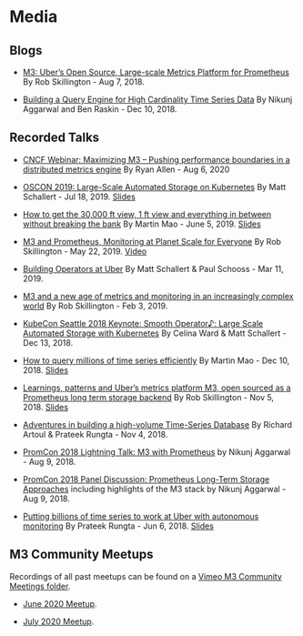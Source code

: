 # Media

## Blogs

- [M3: Uber’s Open Source, Large-scale Metrics Platform for Prometheus](https://eng.uber.com/m3) By Rob Skillington - Aug 7, 2018.

- [Building a Query Engine for High Cardinality Time Series Data](https://eng.uber.com/billion-data-point-challenge) By Nikunj Aggarwal and Ben Raskin - Dec 10, 2018.

## Recorded Talks

- [CNCF Webinar: Maximizing M3 – Pushing performance boundaries in a distributed metrics engine](https://www.cncf.io/webinars/cncf-member-webinar-maximizing-m3-pushing-performance-boundaries-in-a-distributed-metrics-engine-at-global-scale/) By Ryan Allen - Aug 6, 2020

- [OSCON 2019: Large-Scale Automated Storage on Kubernetes](https://youtu.be/N9A7xSE9n-c) By Matt Schallert - Jul 18, 2019. [Slides](https://schallert.io/OSCON%20Large-Scale%20Automated%20Storage%20on%20Kubernetes.pdf)

- [How to get the 30,000 ft view, 1 ft view and everything in between without breaking the bank](https://vimeo.com/341146220) By Martin Mao - June 5, 2019. [Slides](https://www.slideshare.net/MartinMao/monitorama-2019-pdx-martin-mao)

- [M3 and Prometheus, Monitoring at Planet Scale for Everyone](https://kccnceu19.sched.com/event/MPbX/m3-and-prometheus-monitoring-at-planet-scale-for-everyone-rob-skillington-uber) By Rob Skillington - May 22, 2019. [Video](https://www.youtube.com/watch?v=EFutyuIpFXQ)

- [Building Operators at Uber](https://www.youtube.com/watch?v=Ti5z1v-3jWA) By Matt Schallert & Paul Schooss - Mar 11, 2019.

- [M3 and a new age of metrics and monitoring in an increasingly complex world](https://fosdem.org/2019/schedule/event/m3_and_a_new_age_of_metrics_and_monitoring_in_an_increasingly_complex_world/) By Rob Skillington - Feb 3, 2019.

- [KubeCon Seattle 2018 Keynote: Smooth Operator♪: Large Scale Automated Storage with Kubernetes](https://www.youtube.com/watch?v=aDFm5KaTaOk) By Celina Ward & Matt Schallert - Dec 13, 2018.

- [How to query millions of time series efficiently](https://www.youtube.com/watch?v=QmekBFUZnKE) By Martin Mao - Dec 10, 2018. [Slides](https://static.sched.com/hosted_files/opsummitna18/f7/OPS%20-%20How%20to%20query%20millions%20of%20time%20series%20efficiently.pdf)

- [Learnings, patterns and Uber’s metrics platform M3, open sourced as a Prometheus long term storage backend](https://www.youtube.com/watch?v=mrq-TBXpztU) By Rob Skillington - Nov 5, 2018. [Slides](https://www.slideshare.net/NETWAYS/osmc-2018-learnings-patterns-and-ubers-metrics-platform-m3-open-sourced-as-a-prometheus-long-term-storage-backend-by-rob-skillington)

- [Adventures in building a high-volume Time-Series Database](https://www.youtube.com/watch?v=W9duNO2dauc) By Richard Artoul & Prateek Rungta - Nov 4, 2018.

- [PromCon 2018 Lightning Talk: M3 with Prometheus](https://www.youtube.com/watch?v=_L5RjJ7MVv4&t=1675) by Nikunj Aggarwal - Aug 9, 2018.

- [PromCon 2018 Panel Discussion: Prometheus Long-Term Storage Approaches](https://youtube.com/watch?v=3pTG_N8yGSU) including highlights of the M3 stack by Nikunj Aggarwal - Aug 9, 2018.

- [Putting billions of time series to work at Uber with autonomous monitoring](https://vimeo.com/274821002) By Prateek Rungta - Jun 6, 2018. [Slides](http://bit.ly/m3db-monitorama2018)

## M3 Community Meetups

Recordings of all past meetups can be found on a [Vimeo M3 Community Meetings folder](https://vimeo.com/user/120001164/folder/2290331).

- [June 2020 Meetup](https://vimeo.com/440390957).

- [July 2020 Meetup](https://vimeo.com/440449118).
